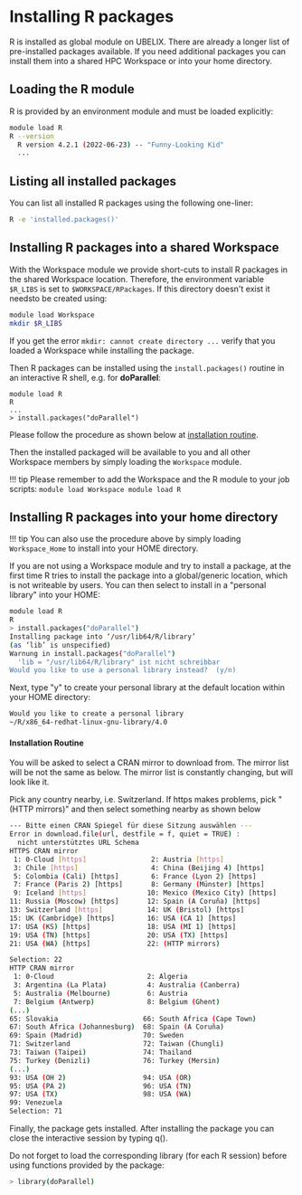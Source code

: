 
# Installing R packages

R is installed as global module on UBELIX. There are already a longer list of pre-installed packages available. If you need additional packages you can install them into a shared HPC Workspace or into your home directory.

## Loading the R module

R is provided by an environment module and must be loaded explicitly:

```Bash
module load R
R --version
  R version 4.2.1 (2022-06-23) -- "Funny-Looking Kid"
  ...
```

## Listing all installed packages

You can list all installed R packages using the following one-liner:

```Bash
R -e 'installed.packages()'
```

## Installing R packages into a shared Workspace
With the Workspace module we provide short-cuts to install R packages in the shared Workspace location. Therefore, the environment variable `$R_LIBS` is set to `$WORKSPACE/RPackages`. If this directory doesn't exist it needsto be created using:

```Bash
module load Workspace
mkdir $R_LIBS
```
If you get the error `mkdir: cannot create directory ...` verify that you loaded a Workspace while installing the package.

Then R packages can be installed using the `install.packages()` routine in an interactive R shell, e.g. for **doParallel**:

```
module load R
R
...
> install.packages("doParallel")
```

Please follow the procedure as shown below at [installation routine](#installation-routine).

Then the installed packaged will be available to you and all other Workspace members by simply loading the `Workspace` module. 

!!! tip
    Please remember to add the Workspace and the R module to your job scripts:
    ```
    module load Workspace
    module load R
    ```

## Installing R packages into your home directory

!!! tip
    You can also use the procedure above by simply loading `Workspace_Home` to install into your HOME directory.

If you are not using a Workspace module and try to install a package, at the first time R tries to install the package into a global/generic location, which is not writeable by users. You can then select to install in a "personal library" into your HOME:

```Bash
module load R
R
> install.packages("doParallel")
Installing package into ‘/usr/lib64/R/library’
(as ‘lib’ is unspecified)
Warnung in install.packages("doParallel")
  'lib = "/usr/lib64/R/library" ist nicht schreibbar
Would you like to use a personal library instead?  (y/n)
```

Next, type "y" to create your personal library at the default location within your HOME directory:


```Bash
Would you like to create a personal library
~/R/x86_64-redhat-linux-gnu-library/4.0
```

#### Installation Routine

You will be asked to select a CRAN mirror to download from. The mirror list will be not the same as below. The mirror list is constantly changing, but will look like it.

Pick any country nearby, i.e. Switzerland. If https makes problems, pick "(HTTP mirrors)" and then select something nearby as shown below

```Bash
--- Bitte einen CRAN Spiegel für diese Sitzung auswählen ---
Error in download.file(url, destfile = f, quiet = TRUE) :
  nicht unterstütztes URL Schema
HTTPS CRAN mirror
 1: 0-Cloud [https]                2: Austria [https]
 3: Chile [https]                  4: China (Beijing 4) [https]
 5: Colombia (Cali) [https]        6: France (Lyon 2) [https]
 7: France (Paris 2) [https]       8: Germany (Münster) [https]
 9: Iceland [https]               10: Mexico (Mexico City) [https]
11: Russia (Moscow) [https]       12: Spain (A Coruña) [https]
13: Switzerland [https]           14: UK (Bristol) [https]
15: UK (Cambridge) [https]        16: USA (CA 1) [https]
17: USA (KS) [https]              18: USA (MI 1) [https]
19: USA (TN) [https]              20: USA (TX) [https]
21: USA (WA) [https]              22: (HTTP mirrors)

Selection: 22
HTTP CRAN mirror
 1: 0-Cloud                       2: Algeria
 3: Argentina (La Plata)          4: Australia (Canberra)
 5: Australia (Melbourne)         6: Austria
 7: Belgium (Antwerp)             8: Belgium (Ghent)
(...)
65: Slovakia                     66: South Africa (Cape Town)
67: South Africa (Johannesburg)  68: Spain (A Coruña)
69: Spain (Madrid)               70: Sweden
71: Switzerland                  72: Taiwan (Chungli)
73: Taiwan (Taipei)              74: Thailand
75: Turkey (Denizli)             76: Turkey (Mersin)
(...)
93: USA (OH 2)                   94: USA (OR)
95: USA (PA 2)                   96: USA (TN)
97: USA (TX)                     98: USA (WA)
99: Venezuela
Selection: 71
```

Finally, the package gets installed. After installing the package you can close the interactive session by typing q().

Do not forget to load the corresponding library (for each R session) before using functions provided by the package:

```Bash
> library(doParallel)
```

